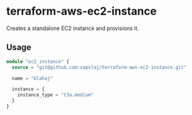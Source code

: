 # terraform-aws-ec2-instance

Creates a standalone EC2 instance and provisions it.

## Usage

```terraform
module "ec2_instance" {
  source = "git@github.com:sapslaj/terraform-aws-ec2-instance.git"

  name = "blahaj"

  instance = {
    instance_type = "t3a.medium"
  }
}
```
